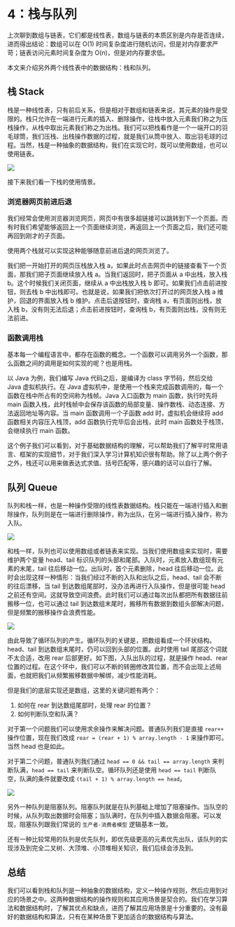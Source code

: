 # 4：栈与队列

上次聊到数组与链表，它们都是线性表，数组与链表的本质区别是内存是否连续，进而得出结论：数组可以在 O(1) 时间复杂度进行随机访问，但是对内存要求严苛；链表访问元素时间复杂度为 O(n)，但是对内存要求低。

本文来介绍另外两个线性表中的数据结构：栈和队列。

## 栈 Stack

栈是一种线性表，只有前后关系，但是相对于数组和链表来说，其元素的操作是受限的。栈只允许在一端进行元素的插入、删除操作，往栈中放入元素我们称之为压栈操作，从栈中取出元素我们称之为出栈。我们可以把栈看作是一个一端开口的羽毛球筒，我们压栈、出栈操作数据的过程，就是我们从筒中放入、取出羽毛球的过程。当然，栈是一种抽象的数据结构，我们在实现它时，既可以使用数组，也可以使用链表。

![](https://blog-pic-1251295613.cos.ap-guangzhou.myqcloud.com/1618659428.44SmartPic.png)

接下来我们看一下栈的使用情景。

### 浏览器网页前进后退

我们经常会使用浏览器浏览网页，网页中有很多超链接可以跳转到下一个页面。而有时我们希望能够返回上一个页面继续浏览，再返回上一个页面之后，我们还可能再回到刚才的子页面。

使用两个栈就可以实现这种能够随意前进后退的网页浏览了。

我们把一开始打开的网页压栈放入栈 a，如果此时点击网页中的链接查看下一个页面，那我们把子页面继续放入栈 a。当我们返回时，把子页面从 a 中出栈，放入栈 b。这个时候我们关闭页面，继续从 a 中出栈放入栈 b 即可。如果我们点击前进按钮，则去栈 b 中出栈即可。也就是说，如果我们把依次打开过的网页放入栈 a 维护，回退的界面放入栈 b 维护。点击后退按钮时，查询栈 a，有页面则出栈，放入栈 b，没有则无法后退；点击前进按钮时，查询栈 b，有页面则出栈，没有则无法前进。

### 函数调用栈

基本每一个编程语言中，都存在函数的概念。一个函数可以调用另外一个函数，那么函数之间的调用是如何实现的呢？也是用栈。

以 Java 为例，我们编写 Java 代码之后，是编译为 class 字节码，然后交给 Java 虚拟机执行。在 Java 虚拟机中，是使用一个栈来完成函数调用的，每一个函数在栈中所占有的空间称为栈帧。Java 入口函数为 main 函数，执行时先将 main 函数入栈，此时栈帧中会保存该函数的局部变量、操作数栈、动态连接、方法返回地址等内容。当 main 函数调用一个子函数 add 时，虚拟机会继续将 add 函数相关内容压入栈顶，add 函数执行完毕后会出栈，此时 main 函数处于栈顶，会继续执行 main 函数。

这个例子我们可以看到，对于基础数据结构的理解，可以帮助我们了解平时常用语言、框架的实现细节，对于我们深入学习计算机知识很有帮助。除了以上两个例子之外，栈还可以用来做表达式求值、括号匹配等，感兴趣的话可以自行了解。

## 队列 Queue

队列和栈一样，也是一种操作受限的线性表数据结构。栈只能在一端进行插入和删除操作，队列则是在一端进行删除操作，称为出队，在另一端进行插入操作，称为入队。

![](https://blog-pic-1251295613.cos.ap-guangzhou.myqcloud.com/1618661181.2SmartPic.png)

和栈一样，队列也可以使用数组或者链表来实现。当我们使用数组来实现时，需要维护两个变量 head、tail 标识队列的头部和尾部。入队时，元素放入数组现有元素的末尾，tail 往后移动一位。出队时，首个元素删除，head 往后移动一位。此时会出现这样一种情形：当我们经过不断的入队和出队之后，head、tail 会不断的往后漂移，当 tail 到达数组尾部时，没办法再进行入队操作，但是很可能 head 之前还有空间。这就导致空间浪费。此时我们可以通过每次出队都把所有数据往前搬移一位，也可以通过 tail 到达数组末尾时，搬移所有数据到数组头部解决问题，但是频繁的搬移操作会浪费性能。

![](https://blog-pic-1251295613.cos.ap-guangzhou.myqcloud.com/1618662006.22SmartPic.png)

由此导致了循环队列的产生。循环队列的关键是，把数组看成一个环状结构。head、tail 到达数组末尾时，仍可以回到头部的位置。此时使用 tail 尾部这个词就不太合适，改用 rear 后部更好。如下图，入队出队的过程，就是操作 head、rear 位置的过程。在这个环中，我们可以不断的转圈修改其位置，而不会出现上述局面，也就把我们从频繁搬移数据中解绑，减少性能消耗。

但是我们的底层实现还是数组，这里的关键问题有两个：
1. 如何在 rear 到达数组尾部时，处理 rear 的位置？
2. 如何判断队空和队满？

对于第一个问题我们可以使用求余操作来解决问题。普通队列我们是直接 `rear++` 操作位置，现在我们改成 `rear = (rear + 1) % array.length - 1` 来操作即可。当然 head 也是如此。

对于第二个问题，普通队列我们通过 `head == 0 && tail == array.length` 来判断队满，`head == tail` 来判断队空。循环队列还是使用 `head == tail` 判断队空，队满的条件就要改成 `(tail + 1) % array.length == head`。

![](https://blog-pic-1251295613.cos.ap-guangzhou.myqcloud.com/1618661791.56SmartPic.png)

另外一种队列是阻塞队列。阻塞队列就是在队列基础上增加了阻塞操作。当队空的时候，从队列取出数据时会阻塞；当队满时，在队列中插入数据会阻塞。可以发现，阻塞队列跟我们常说的 `生产者-消费者模型` 逻辑基本一致。

还有一种比较常用的队列是优先队列，即优先级更高的元素优先出队，该队列的实现涉及到完全二叉树、大顶堆、小顶堆相关知识，我们后续会涉及到。

## 总结

我们可以看到栈和队列是一种抽象的数据结构，定义一种操作规则，然后应用到对应的场景之中。这两种数据结构的操作规则和其应用场景是契合的。我们在学习算法和数据结构时，了解其优点和缺点，进而了解其应用场景是十分重要的。没有最好的数据结构和算法，只有在某种场景下更加适合的数据结构与算法。
